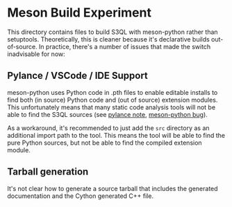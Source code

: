 # Meson Build Experiment

This directory contains files to build S3QL with meson-python rather than setuptools. Theoretically,
this is cleaner because it's declarative builds out-of-source. In practice, there's a number of
issues that made the switch inadvisable for now:


## Pylance / VSCode / IDE Support

meson-python uses Python code in .pth files to enable editable installs to find both (in source)
Python code and (out of source) extension modules. This unfortunately means that many static code
analysis tools will not be able to find the S3QL sources (see [pylance
note](https://github.com/microsoft/pylance-release/blob/main/TROUBLESHOOTING.md#editable-install-modules-not-found),
[meson-python bug](https://github.com/mesonbuild/meson-python/issues/555)).

As a workaround, it's recommended to just add the `src` directory as an additional
import path to the tool. This means the tool will be able to find the pure Python
sources, but not be able to find the compiled extension module.

## Tarball generation

It's not clear how to generate a source tarball that includes the generated documentation
and the Cython generated C++ file.




